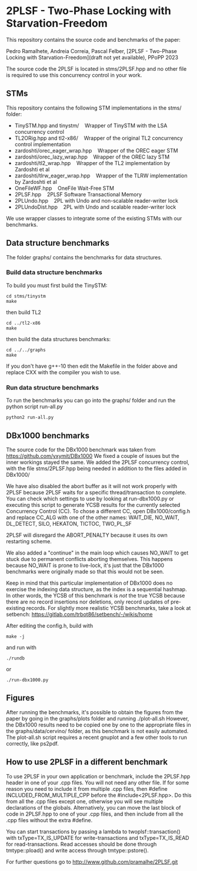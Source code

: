 # 2PLSF - Two-Phase Locking with Starvation-Freedom

This repository contains the source code and benchmarks of the paper:

Pedro Ramalhete, Andreia Correia, Pascal Felber, [2PLSF - Two-Phase Locking with Starvation-Freedom](draft not yet available), PPoPP 2023

The source code the 2PLSF is located in stms/2PLSF.hpp and no other file is required to use this concurrency control in your work.

## STMs
This repository contains the following STM implementations in the stms/ folder:

- TinySTM.hpp and tinystm/			&nbsp;&nbsp; Wrapper of TinySTM with the LSA concurrency control
- TL2ORig.hpp and tl2-x86/			&nbsp;&nbsp; Wrapper of the original TL2 concurrency control implementation
- zardoshti/orec_eager_wrap.hpp		&nbsp;&nbsp; Wrapper of the OREC eager STM
- zardoshti/orec_lazy_wrap.hpp		&nbsp;&nbsp; Wrapper of the OREC lazy STM
- zardoshti/tl2_wrap.hpp			&nbsp;&nbsp; Wrapper of the TL2 implementation by Zardoshti et al
- zardoshti/tlrw_eager_wrap.hpp		&nbsp;&nbsp; Wrapper of the TLRW implementation by Zardoshti et al
- OneFileWF.hpp						&nbsp;&nbsp; OneFile Wait-Free STM
- 2PLSF.hpp							&nbsp;&nbsp; 2PLSF Software Transactional Memory
- 2PLUndo.hpp						&nbsp;&nbsp; 2PL with Undo and non-scalable reader-writer lock
- 2PLUndoDist.hpp					&nbsp;&nbsp; 2PL with Undo and scalable reader-writer lock

We use wrapper classes to integrate some of the existing STMs with our benchmarks.



## Data structure benchmarks
The folder graphs/ contains the benchmarks for data structures.

### Build data structure benchmarks
To build you must first build the TinySTM:

	cd stms/tinystm
	make

then build TL2

	cd ../tl2-x86
	make
	
then build the data structures benchmarks:

	cd ../../graphs
	make

If you don't have g++-10 then edit the Makefile in the folder above and replace CXX with the compiler you wish to use.

### Run data structure benchmarks
To run the benchmarks you can go into the graphs/ folder and run the python script run-all.py

	python2 run-all.py


## DBx1000 benchmarks
The source code for the DBx1000 benchmark was taken from https://github.com/yxymit/DBx1000
We fixed a couple of issues but the inner workings stayed the same. We added the 2PLSF concurrency control, with the file stms/2PLSF.hpp being needed in addition to the files added in DBx1000/

We have also disabled the abort buffer as it will not work properly with 2PLSF because 2PLSF waits for a specific thread/transaction to complete.
You can check which settings to use by looking at run-dbx1000.py or executing this script to generate YCSB results for the currently selected Concurrency Control (CC).
To chose a different CC, open DBx1000/config.h and replace CC_ALG with one of the other names: WAIT_DIE, NO_WAIT, DL_DETECT, SILO, HEKATON, TICTOC, TWO_PL_SF

2PLSF will disregard the ABORT_PENALTY because it uses its own restarting scheme.

We also added a "continue" in the main loop which causes NO_WAIT to get stuck due to permanent conflicts aborting themselves. This happens because NO_WAIT is prone to live-lock, it's just that the DBx1000 benchmarks were originally made so that this would not be seen.

Keep in mind that this particular implementation of DBx1000 does no exercise the indexing data structure, as the index is a sequential hashmap. In other words, the YCSB of this benchmark is *not* the true YCSB because there are no record insertions nor deletions, only record updates of pre-existing records.
For slightly more realistic YCSB benchmarks, take a look at setbench: https://gitlab.com/trbot86/setbench/-/wikis/home

After editing the config.h, build with

	make -j
and run with
	
	./rundb
or

	./run-dbx1000.py



## Figures
After running the benchmarks, it's possible to obtain the figures from the paper by going in the graphs/plots folder and running ./plot-all.sh
However, the DBx1000 results need to be copied one by one to the appropriate files in the graphs/data/cervino/ folder, as this benchmark is not easily automated.
The plot-all.sh script requires a recent gnuplot and a few other tools to run correctly, like ps2pdf.


## How to use 2PLSF in a different benchmark
To use 2PLSF in your own application or benchmark, include the 2PLSF.hpp header in one of your .cpp files. You will not need any other file.
If for some reason you need to include it from multiple .cpp files, then #define INCLUDED_FROM_MULTIPLE_CPP before the #include<2PLSF.hpp>. Do this from all the .cpp files except one, otherwise you will see multiple declarations of the globals.
Alternatively, you can move the last block of code in 2PLSF.hpp to one of your .cpp files, and then include from all the .cpp files without the extra #define.

You can start transactions by passing a lambda to twoplsf::transaction() with txType=TX_IS_UPDATE for write-transactions and txType=TX_IS_READ for read-transactions. Read accesses should be done through tmtype::pload() and write access through tmtype::pstore().


For further questions go to 
http://www.github.com/pramalhe/2PLSF.git